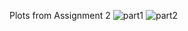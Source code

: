 Plots from Assignment 2
![part1](https://github.com/user-attachments/assets/ae933a5d-a8f6-4dda-bbf8-da3a50f5ffc7)
![part2](https://github.com/user-attachments/assets/0f296c04-c7c9-4ea4-9620-070f0a860863)
